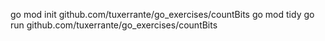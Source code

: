 go mod init github.com/tuxerrante/go_exercises/countBits
go mod tidy
go run github.com/tuxerrante/go_exercises/countBits